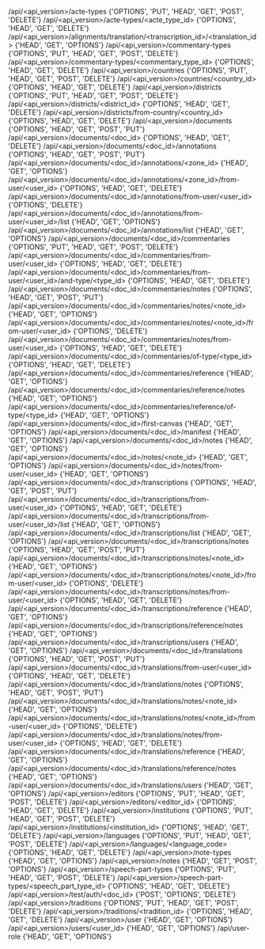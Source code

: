 /api/<api_version>/acte-types {'OPTIONS', 'PUT', 'HEAD', 'GET', 'POST', 'DELETE'}
/api/<api_version>/acte-types/<acte_type_id> {'OPTIONS', 'HEAD', 'GET', 'DELETE'}
/api/<api_version>/alignments/translation/<transcription_id>/<translation_id> {'HEAD', 'GET', 'OPTIONS'}
/api/<api_version>/commentary-types {'OPTIONS', 'PUT', 'HEAD', 'GET', 'POST', 'DELETE'}
/api/<api_version>/commentary-types/<commentary_type_id> {'OPTIONS', 'HEAD', 'GET', 'DELETE'}
/api/<api_version>/countries {'OPTIONS', 'PUT', 'HEAD', 'GET', 'POST', 'DELETE'}
/api/<api_version>/countries/<country_id> {'OPTIONS', 'HEAD', 'GET', 'DELETE'}
/api/<api_version>/districts {'OPTIONS', 'PUT', 'HEAD', 'GET', 'POST', 'DELETE'}
/api/<api_version>/districts/<district_id> {'OPTIONS', 'HEAD', 'GET', 'DELETE'}
/api/<api_version>/districts/from-country/<country_id> {'OPTIONS', 'HEAD', 'GET', 'DELETE'}
/api/<api_version>/documents {'OPTIONS', 'HEAD', 'GET', 'POST', 'PUT'}
/api/<api_version>/documents/<doc_id> {'OPTIONS', 'HEAD', 'GET', 'DELETE'}
/api/<api_version>/documents/<doc_id>/annotations {'OPTIONS', 'HEAD', 'GET', 'POST', 'PUT'}
/api/<api_version>/documents/<doc_id>/annotations/<zone_id> {'HEAD', 'GET', 'OPTIONS'}
/api/<api_version>/documents/<doc_id>/annotations/<zone_id>/from-user/<user_id> {'OPTIONS', 'HEAD', 'GET', 'DELETE'}
/api/<api_version>/documents/<doc_id>/annotations/from-user/<user_id> {'OPTIONS', 'DELETE'}
/api/<api_version>/documents/<doc_id>/annotations/from-user/<user_id>/list {'HEAD', 'GET', 'OPTIONS'}
/api/<api_version>/documents/<doc_id>/annotations/list {'HEAD', 'GET', 'OPTIONS'}
/api/<api_version>/documents/<doc_id>/commentaries {'OPTIONS', 'PUT', 'HEAD', 'GET', 'POST', 'DELETE'}
/api/<api_version>/documents/<doc_id>/commentaries/from-user/<user_id> {'OPTIONS', 'HEAD', 'GET', 'DELETE'}
/api/<api_version>/documents/<doc_id>/commentaries/from-user/<user_id>/and-type/<type_id> {'OPTIONS', 'HEAD', 'GET', 'DELETE'}
/api/<api_version>/documents/<doc_id>/commentaries/notes {'OPTIONS', 'HEAD', 'GET', 'POST', 'PUT'}
/api/<api_version>/documents/<doc_id>/commentaries/notes/<note_id> {'HEAD', 'GET', 'OPTIONS'}
/api/<api_version>/documents/<doc_id>/commentaries/notes/<note_id>/from-user/<user_id> {'OPTIONS', 'DELETE'}
/api/<api_version>/documents/<doc_id>/commentaries/notes/from-user/<user_id> {'OPTIONS', 'HEAD', 'GET', 'DELETE'}
/api/<api_version>/documents/<doc_id>/commentaries/of-type/<type_id> {'OPTIONS', 'HEAD', 'GET', 'DELETE'}
/api/<api_version>/documents/<doc_id>/commentaries/reference {'HEAD', 'GET', 'OPTIONS'}
/api/<api_version>/documents/<doc_id>/commentaries/reference/notes {'HEAD', 'GET', 'OPTIONS'}
/api/<api_version>/documents/<doc_id>/commentaries/reference/of-type/<type_id> {'HEAD', 'GET', 'OPTIONS'}
/api/<api_version>/documents/<doc_id>/first-canvas {'HEAD', 'GET', 'OPTIONS'}
/api/<api_version>/documents/<doc_id>/manifest {'HEAD', 'GET', 'OPTIONS'}
/api/<api_version>/documents/<doc_id>/notes {'HEAD', 'GET', 'OPTIONS'}
/api/<api_version>/documents/<doc_id>/notes/<note_id> {'HEAD', 'GET', 'OPTIONS'}
/api/<api_version>/documents/<doc_id>/notes/from-user/<user_id> {'HEAD', 'GET', 'OPTIONS'}
/api/<api_version>/documents/<doc_id>/transcriptions {'OPTIONS', 'HEAD', 'GET', 'POST', 'PUT'}
/api/<api_version>/documents/<doc_id>/transcriptions/from-user/<user_id> {'OPTIONS', 'HEAD', 'GET', 'DELETE'}
/api/<api_version>/documents/<doc_id>/transcriptions/from-user/<user_id>/list {'HEAD', 'GET', 'OPTIONS'}
/api/<api_version>/documents/<doc_id>/transcriptions/list {'HEAD', 'GET', 'OPTIONS'}
/api/<api_version>/documents/<doc_id>/transcriptions/notes {'OPTIONS', 'HEAD', 'GET', 'POST', 'PUT'}
/api/<api_version>/documents/<doc_id>/transcriptions/notes/<note_id> {'HEAD', 'GET', 'OPTIONS'}
/api/<api_version>/documents/<doc_id>/transcriptions/notes/<note_id>/from-user/<user_id> {'OPTIONS', 'DELETE'}
/api/<api_version>/documents/<doc_id>/transcriptions/notes/from-user/<user_id> {'OPTIONS', 'HEAD', 'GET', 'DELETE'}
/api/<api_version>/documents/<doc_id>/transcriptions/reference {'HEAD', 'GET', 'OPTIONS'}
/api/<api_version>/documents/<doc_id>/transcriptions/reference/notes {'HEAD', 'GET', 'OPTIONS'}
/api/<api_version>/documents/<doc_id>/transcriptions/users {'HEAD', 'GET', 'OPTIONS'}
/api/<api_version>/documents/<doc_id>/translations {'OPTIONS', 'HEAD', 'GET', 'POST', 'PUT'}
/api/<api_version>/documents/<doc_id>/translations/from-user/<user_id> {'OPTIONS', 'HEAD', 'GET', 'DELETE'}
/api/<api_version>/documents/<doc_id>/translations/notes {'OPTIONS', 'HEAD', 'GET', 'POST', 'PUT'}
/api/<api_version>/documents/<doc_id>/translations/notes/<note_id> {'HEAD', 'GET', 'OPTIONS'}
/api/<api_version>/documents/<doc_id>/translations/notes/<note_id>/from-user/<user_id> {'OPTIONS', 'DELETE'}
/api/<api_version>/documents/<doc_id>/translations/notes/from-user/<user_id> {'OPTIONS', 'HEAD', 'GET', 'DELETE'}
/api/<api_version>/documents/<doc_id>/translations/reference {'HEAD', 'GET', 'OPTIONS'}
/api/<api_version>/documents/<doc_id>/translations/reference/notes {'HEAD', 'GET', 'OPTIONS'}
/api/<api_version>/documents/<doc_id>/translations/users {'HEAD', 'GET', 'OPTIONS'}
/api/<api_version>/editors {'OPTIONS', 'PUT', 'HEAD', 'GET', 'POST', 'DELETE'}
/api/<api_version>/editors/<editor_id> {'OPTIONS', 'HEAD', 'GET', 'DELETE'}
/api/<api_version>/institutions {'OPTIONS', 'PUT', 'HEAD', 'GET', 'POST', 'DELETE'}
/api/<api_version>/institutions/<institution_id> {'OPTIONS', 'HEAD', 'GET', 'DELETE'}
/api/<api_version>/languages {'OPTIONS', 'PUT', 'HEAD', 'GET', 'POST', 'DELETE'}
/api/<api_version>/languages/<language_code> {'OPTIONS', 'HEAD', 'GET', 'DELETE'}
/api/<api_version>/note-types {'HEAD', 'GET', 'OPTIONS'}
/api/<api_version>/notes {'HEAD', 'GET', 'POST', 'OPTIONS'}
/api/<api_version>/speech-part-types {'OPTIONS', 'PUT', 'HEAD', 'GET', 'POST', 'DELETE'}
/api/<api_version>/speech-part-types/<speech_part_type_id> {'OPTIONS', 'HEAD', 'GET', 'DELETE'}
/api/<api_version>/test/auth/<doc_id> {'POST', 'OPTIONS', 'DELETE'}
/api/<api_version>/traditions {'OPTIONS', 'PUT', 'HEAD', 'GET', 'POST', 'DELETE'}
/api/<api_version>/traditions/<tradition_id> {'OPTIONS', 'HEAD', 'GET', 'DELETE'}
/api/<api_version>/user {'HEAD', 'GET', 'OPTIONS'}
/api/<api_version>/users/<user_id> {'HEAD', 'GET', 'OPTIONS'}
/api/user-role {'HEAD', 'GET', 'OPTIONS'}
